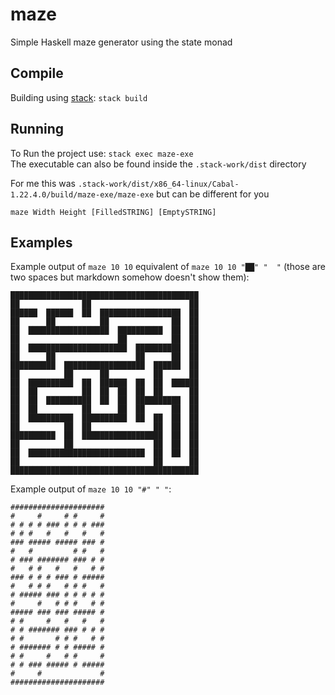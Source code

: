 # maze
Simple Haskell maze generator using the state monad

## Compile
Building using
[stack](https://github.com/commercialhaskell/stack/blob/master/doc/install_and_upgrade.md): `stack build`

## Running
To Run the project use: `stack exec maze-exe`  
The executable can also be found inside the `.stack-work/dist` directory  

For me this was `.stack-work/dist/x86_64-linux/Cabal-1.22.4.0/build/maze-exe/maze-exe` but can be different for you

`maze Width Height [FilledSTRING] [EmptySTRING]`

## Examples
Example output of `maze 10 10` equivalent of `maze 10 10 "██" "  "` (those are two spaces but markdown somehow doesn't show them):
```
██████████████████████████████████████████
██              ██                      ██
██████  ██████  ██  ██████████████████  ██
██      ██          ██              ██  ██
██  ██████████████████  ██████████  ██  ██
██                      ██          ██  ██
██  ██████████████████████  ██████████  ██
██      ██                  ██      ██  ██
██████████  ██████████████████  ██████  ██
██          ██      ██          ██      ██
██  ██████████  ██  ██████  ██  ██  ██████
██  ██          ██  ██  ██  ██  ██      ██
██  ██  ██████████  ██  ██  ██████████  ██
██  ██          ██      ██  ██      ██  ██
██  ██████████  ██████████  ██  ██  ██  ██
██          ██  ██              ██  ██  ██
██████████  ██  ██████████████████  ██  ██
██          ██                  ██  ██  ██
██  ██████████████████████████  ██  ██  ██
██                              ██      ██
██████████████████████████████████████████
```

Example output of `maze 10 10 "#" " "`:
```
#####################
#     #     # #     #
# # # # ### # # # ###
# # #   #   #   #   #
### ##### ##### ### #
#   #         # #   #
# ### ####### ### # #
#   # #   #   #   # #
### # # # ### # #####
#   # # #   # # #   #
# ##### ### # # # # #
#     #   # # #   # #
##### ### ### ##### #
# #     #   #   #   #
# # ####### ### # # #
# #       # # #   # #
# ####### # # ##### #
# #     #   # #     #
# # ### ##### # #####
#     #             #
#####################
```
